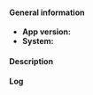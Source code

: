 #### General information

* **App version:** 
* **System:** 

#### Description


#### Log

<!-- 
  Look for already reported issues before posting!
  Also take a look at documentation and wiki, or write in the project chat.

  App version: The version of the app installed and the installation source. Example: v0.3.5 F-Droid
               Please keep in mind that only the latest downloadable version is supported and that there are no backports to older versions.
  System:      Information about where the app is running. Give all details you know, but at least the Android OS version.
               Example: Android 8.0.1, Nexus 5, LineageOS

  Description:
  What this is about, what happens and what is expected to happen. What needs to be done for it to happen.
  If a crash is happening a log is needed. Screenshots or demonstration videos are always helpful too.

  About logging:
  https://gsantner.net/blog/2018/03/19/android-contribution-guide.html?packageid=io.github.gsantner.memetastic&name=MemeTastic&web=https://github.com/gsantner/memetastic#logcat
-->
